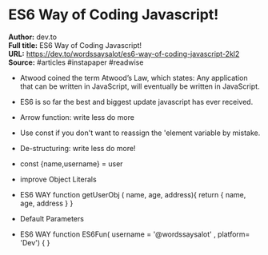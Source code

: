 # ES6 Way of Coding Javascript!

**Author:** dev.to  
**Full title:** ES6 Way of Coding Javascript!  
**URL:** https://dev.to/wordssaysalot/es6-way-of-coding-javascript-2kl2  
**Source:** #articles #instapaper #readwise

- Atwood coined the term Atwood’s Law, which states:
  Any application that can be written in JavaScript, will eventually be written in JavaScript. 
   
- ES6 is so far the best and biggest update javascript has ever received. 
   
- Arrow function: write less do more 
   
- Use const if you don't want to reassign the 'element variable by mistake. 
   
- De-structuring: write less do more! 
   
- const {name,username} = user 
   
- improve Object Literals 
   
- ES6 WAY
  function getUserObj ( name, age, address){
  return {
  name,
  age,
  address
  }
  } 
   
- Default Parameters 
   
- ES6 WAY
  function ES6Fun( username = '@wordssaysalot' , platform= 'Dev') {
  } 
   
